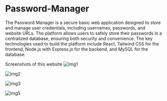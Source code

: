 # Password-Manager
The Password Manager is a secure basic web application designed to store and manage user credentials, including usernames, passwords, and website URLs. The platform allows users to safely store their passwords in a centralized database, ensuring both security and convenience. The key technologies used to build the platform include React, Tailwind CSS for the frontend, Node.js with Express.js for the backend, and MySQL for the database.

Screenshots of this website
![img1](https://github.com/user-attachments/assets/030f733a-0692-455b-9753-1d77eee7f429)

![img2](https://github.com/user-attachments/assets/c2d9674f-950e-45a0-9e30-d801ca839c3d)

![img3](https://github.com/user-attachments/assets/764dc940-0fda-448d-8b2b-16538b9d1e06)

![img5](https://github.com/user-attachments/assets/91d669a4-0d5c-4a12-a0de-a0e42165a4dc)
